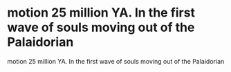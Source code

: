 # motion 25 million YA. In the first wave of souls moving out of the Palaidorian

motion 25 million YA. In the first wave of souls moving out of the Palaidorian